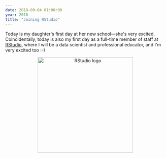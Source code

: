 ```yaml
---
date: 2018-09-04 01:00:00
year: 2018
title: "Joining RStudio"
---
```


Today is my daughter's first day at her new school—she's very excited.
Coincidentally,
today is also my first day as a full-time member of staff at [RStudio](http://rstudio.com),
where I will be a data scientist and professional educator,
and I'm very excited too :-)

<div align="center">
  <img src="{{'/files/2018/09/RStudio-Logo-Blue-Gradient.png' | relative_url}}" alt="RStudio logo" width="300" />
</div>
